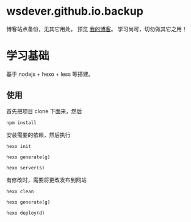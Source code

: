 wsdever.github.io.backup
================

博客站点备份，无其它用处。
预览 [我的博客](http://wsdever.github.io/)。
学习尚可，切勿做其它之用！
# 学习基础
基于 nodejs + hexo + less 等搭建。

## 使用
首先把项目 clone 下面来，然后
```
npm install 
```
安装需要的依赖，然后执行
```
hexo init 
```
```
hexo generate(g) 
```
```
hexo server(s)
```
有修改时，需要将更改发布到网站
```
hexo clean 
```
```
hexo generate(g) 
```
```
hexo deploy(d)